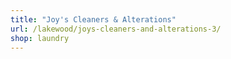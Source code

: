 ```yaml
---
title: "Joy's Cleaners & Alterations"
url: /lakewood/joys-cleaners-and-alterations-3/
shop: laundry
---
```

